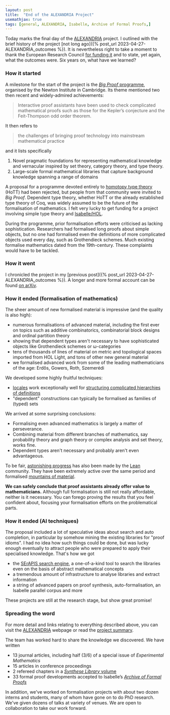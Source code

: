 ```yaml
---
layout: post
title:  "End of the ALEXANDRIA Project"
usemathjax: true 
tags: [general, ALEXANDRIA, Isabelle, Archive of Formal Proofs,]
---
```


Today marks the final day of the [ALEXANDRIA](https://www.cl.cam.ac.uk/~lp15/Grants/Alexandria/) project.
I outlined with the brief history of the project
[not long ago]({% post_url 2023-04-27-ALEXANDRIA_outcomes %}).
It is nevertheless right to take a moment to thank
the European Research Council
[for funding it](https://cordis.europa.eu/project/id/742178)
and to state, yet again, what the outcomes were.
Six years on, what have we learned?

### How it started

A milestone for the start of the project is the [*Big Proof* programme](https://www.newton.ac.uk/event/bpr/),
organised by the Newton Institute in Cambridge. Its theme mentioned two then recent
and widely-admired achievements:

> Interactive proof assistants have been used to check complicated mathematical proofs such as those for the Kepler’s conjecture and the Feit-Thompson odd order theorem.

It then refers to

> the challenges of bringing proof technology into mainstream mathematical practice

and it lists specifically

1. Novel pragmatic foundations for representing mathematical knowledge and vernacular inspired by set theory, category theory, and type theory.
2.	Large-scale formal mathematical libraries that capture background knowledge spanning a range of domains

A proposal for a programme 
devoted entirely to [homotopy type theory](https://homotopytypetheory.org) (HoTT)
had been rejected, but people from that community were invited to *Big Proof*.
Dependent type theory, whether HoTT or the already established type theory of Coq,
was widely assumed to be the future of the formalisation of mathematics.
I felt very lucky to get funding for a project involving simple type theory
and  [Isabelle/HOL](https://isabelle.in.tum.de).

During the programme, prior formalisation efforts were criticised as lacking sophistication.
Researchers had formalised long proofs about simple objects, but no one had formalised
even the definitions of more complicated objects used every day, 
such as Grothendieck schemes.
Much existing formalise mathematics dated from the 19th-century.
These complaints would have to be tackled.


### How it went

I  chronicled the project in my [previous post]({% post_url 2023-04-27-ALEXANDRIA_outcomes %}).
A longer and more formal account can be found [on arXiv](https://arxiv.org/abs/2305.14407).

### How it ended (formalisation of mathematics)

The sheer amount of new formalised material is impressive (and the quality is also high):

- numerous formalisations of advanced material, including the first ever on topics such as additive combinatorics, combinatorial block designs and ordinal partition theory
- showing that dependent types aren't necessary to have sophisticated objects like Grothendieck schemes or ω-categories
- tens of thousands of lines of material on metric and topological spaces imported from HOL Light, and tons of other new general material
- we formalised advanced work from some of the leading mathematicians of the age: Erdős, Gowers, Roth, Szemerédi

We developed some highly fruitful techniques:

- [locales](https://rdcu.be/dkoEr) work exceptionally well for [structuring complicated hierarchies of definitions](https://www.tandfonline.com/doi/full/10.1080/10586458.2022.2062073)
- "dependent" constructions can typically be formalised as families of (typed) sets

We arrived at some surprising conclusions:

- Formalising even advanced mathematics is largely a matter of perseverance.
- Combining material from different branches of mathematics, say probability theory and graph theory or complex analysis and set theory, works fine.
- Dependent types aren't necessary and probably aren't even advantageous.

To be fair, [astonishing progress](https://xenaproject.wordpress.com/2020/12/05/liquid-tensor-experiment/) has also been made by the [Lean](https://leanprover.github.io) community.
They have been extremely active over the same period 
and formalised [mountains of material](https://leanprover-community.github.io).

**We can safely conclude that proof assistants already offer value to mathematicians.**
Although full formalisation is still not really affordable,
neither is it necessary.
You can forego proving the results that you feel confident about,
focusing your formalisation efforts on the problematical parts.


### How it ended (AI techniques)

The proposal included a lot of speculative ideas about search
and auto completion, in particular by somehow mining
the existing libraries for "proof idioms".
I had no idea how such things could be done, but was lucky enough eventually
to attract people who were prepared to apply their specialised knowledge.
That's how we got

- the [SErAPIS search engine](https://behemoth.cl.cam.ac.uk/search/), a one-of-a-kind tool to search the libraries even on the basis of abstract mathematical concepts
- a tremendous amount of infrastructure to analyse libraries and extract information
- a string of advanced papers on proof synthesis, auto-formalisation, an Isabelle parallel corpus and more

These projects are still at the research stage, but show great promise!

### Spreading the word

For more detail and links relating to everything described above,
you can visit the [ALEXANDRIA](https://www.cl.cam.ac.uk/~lp15/Grants/Alexandria/)  webpage
or read the [project summary](https://arxiv.org/abs/2305.14407).

The team has worked hard to share the knowledge we discovered. We have written

- 13 journal articles, including half (3/6) of a special issue of *Experimental Mathematics*
- 15 articles in conference proceedings
- 2 refereed chapters in a [*Synthese Library* volume](https://link.springer.com/book/10.1007/978-3-030-15655-8)
- 33 formal proof developments accepted to Isabelle’s [*Archive of Formal Proofs*](https://www.isa-afp.org)

In addition, we've worked on formalisation projects with about two dozen interns and students,
many of whom have gone on to do PhD research. We've given dozens of talks at variety of venues. We are open to collaboration to take our work forward.

